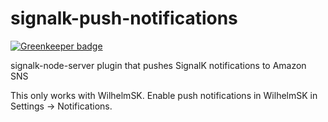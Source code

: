 # signalk-push-notifications

[![Greenkeeper badge](https://badges.greenkeeper.io/sbender9/signalk-push-notifications.svg)](https://greenkeeper.io/)


signalk-node-server plugin that pushes SignalK notifications to Amazon SNS

This only works with WilhelmSK. Enable push notifications in WilhelmSK in Settings -> Notifications.

